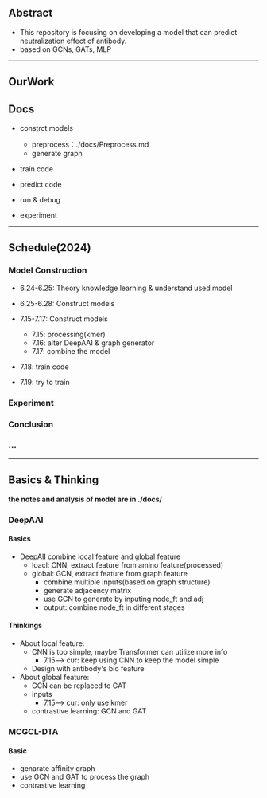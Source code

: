 ## Abstract
* This repository is focusing on developing a model that can predict neutralization effect of antibody.
* based on GCNs, GATs, MLP

****

## OurWork


## Docs
* constrct models
  * preprocess：./docs/Preprocess.md
  * generate graph

* train code
* predict code
* run & debug
* experiment

****

## Schedule(2024)
### Model Construction
* 6.24-6.25: Theory knowledge learning & understand used model
* 6.25-6.28: Construct models
* 7.15-7.17: Construct models
  * 7.15: processing(kmer)
  * 7.16: alter DeepAAI & graph generator
  * 7.17: combine the model

* 7.18: train code
* 7.19: try to train

### Experiment


### Conclusion


### ...


****

## Basics & Thinking

**the notes and analysis of model are in ./docs/**

### DeepAAI

#### Basics

* DeepAII combine local feature and global feature
  * loacl: CNN, extract feature from amino feature(processed)
  * global: GCN, extract feature from graph feature
    * combine multiple inputs(based on graph structure)
    * generate adjacency matrix
    * use GCN to generate by inputing node_ft and adj 
    * output: combine node_ft in different stages

#### Thinkings

* About local feature: 
  * CNN is too simple, maybe Transformer can utilize more info 
    * 7.15--> cur: keep using CNN to keep the model simple
  * Design with antibody's bio feature 
* About global feature:
  * GCN can be replaced to GAT
  * inputs 
    * 7.15--> cur: only use kmer
  * contrastive learning: GCN and GAT


### MCGCL-DTA

#### Basic

* genarate affinity graph
* use GCN and GAT to process the graph
* contrastive learning
